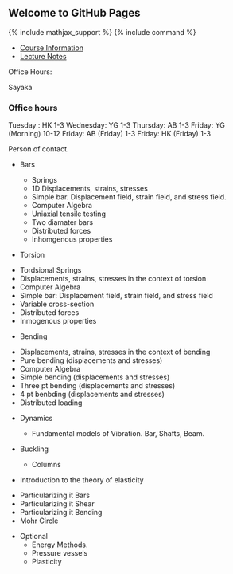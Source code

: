 ## Welcome to GitHub Pages

{% include mathjax_support %}
{% include command %}

* [Course Information](./CourseInformation/index.md)
* [Lecture Notes](CourseNotes/CourseTopics.md)


Office Hours:

Sayaka
<!-- AB_TODO: Rserve room 751 for yours,  YW, and HK office hours-->

### Office hours

Tuesday : HK 1-3
Wednesday: YG 1-3
Thursday: AB 1-3
Friday: YG (Morning) 10-12
Friday: AB (Friday) 1-3
Friday: HK (Friday) 1-3

Person of contact. 





* Bars
  - Springs
  - 1D Displacements, strains, stresses
  - Simple bar. Displacement field, strain field, and stress field.
  - Computer Algebra
  - Uniaxial tensile testing
  - Two diamater bars
  - Distributed forces
  - Inhomgenous properties

*  Torsion
  - Tordsional Springs
  -  Displacements, strains, stresses in the context of torsion
  - Computer Algebra
  - Simple bar: Displacement field, strain field, and stress field
  - Variable cross-section
  - Distributed forces
  - Inmogenous properties

*  Bending

  -  Displacements, strains, stresses in the context of bending
  - Pure bending (displacements and stresses)
  -  Computer Algebra
  - Simple bending (displacements and stresses)
  - Three pt bending (displacements and stresses)
  - 4 pt benbding (displacements and stresses)
  - Distributed loading

* Dynamics
    - Fundamental models of Vibration. Bar, Shafts, Beam.


*  Buckling
   - Columns

* Introduction to the theory of elasticity
 - Particularizing it   Bars
 - Particularizing it Shear
 - Particularizing it Bending
 - Mohr Circle
 
* Optional
    - Energy Methods.
    - Pressure vessels
    - Plasticity